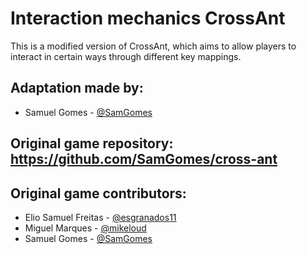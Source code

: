 # Interaction mechanics CrossAnt
This is a modified version of CrossAnt, which aims to allow players to interact in certain ways through different key mappings.

## Adaptation made by:
- Samuel Gomes - [@SamGomes](https://github.com/SamGomes)


## Original game repository: https://github.com/SamGomes/cross-ant

## Original game contributors:
- Elio Samuel Freitas - [@esgranados11](https://github.com/esgranados11)
- Miguel Marques - [@mikeloud](https://github.com/mikeloud)
- Samuel Gomes - [@SamGomes](https://github.com/SamGomes)
